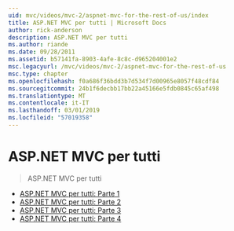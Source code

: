 ```yaml
---
uid: mvc/videos/mvc-2/aspnet-mvc-for-the-rest-of-us/index
title: ASP.NET MVC per tutti | Microsoft Docs
author: rick-anderson
description: ASP.NET MVC per tutti
ms.author: riande
ms.date: 09/28/2011
ms.assetid: b57141fa-8903-4afe-8c8c-d965204001e2
msc.legacyurl: /mvc/videos/mvc-2/aspnet-mvc-for-the-rest-of-us
msc.type: chapter
ms.openlocfilehash: f0a686f36bdd3b7d534f7d00965e8057f48cdf84
ms.sourcegitcommit: 24b1f6decbb17bb22a45166e5fdb0845c65af498
ms.translationtype: MT
ms.contentlocale: it-IT
ms.lasthandoff: 03/01/2019
ms.locfileid: "57019358"
---
```

<a name="aspnet-mvc-for-the-rest-of-us"></a>ASP.NET MVC per tutti
====================
> ASP.NET MVC per tutti


- [ASP.NET MVC per tutti: Parte 1](aspnet-mvc-for-the-rest-of-us-part-1.md)
- [ASP.NET MVC per tutti: Parte 2](aspnet-mvc-for-the-rest-of-us-part-2.md)
- [ASP.NET MVC per tutti: Parte 3](aspnet-mvc-for-the-rest-of-us-part-3.md)
- [ASP.NET MVC per tutti: Parte 4](aspnet-mvc-for-the-rest-of-us-part-4.md)
